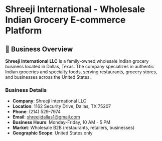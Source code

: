 # Shreeji International - Wholesale Indian Grocery E-commerce Platform

## 🏢 Business Overview

**Shreeji International LLC** is a family-owned wholesale Indian grocery business located in Dallas, Texas. The company specializes in authentic Indian groceries and specialty foods, serving restaurants, grocery stores, and businesses across the United States.

### Business Details
- **Company**: Shreeji International LLC
- **Location**: 1162 Security Drive, Dallas, TX 75207
- **Phone**: (214) 529-7974
- **Email**: shreejidallas1@gmail.com
- **Business Hours**: Monday-Friday, 10 AM - 5 PM
- **Market**: Wholesale B2B (restaurants, retailers, businesses)
- **Geographic Scope**: United States only

<!-- Build fix: Force new Vercel deployment -->
